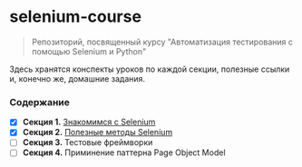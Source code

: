 # selenium-course
> Репозиторий, посвященный курсу "Автоматизация тестирования с помощью Selenium и Python"

Здесь хранятся конспекты уроков по каждой секции, полезные ссылки и, конечно же, домашние задания.

### Содержание
- [x] **Секция 1.** [Знакомимся с Selenium](https://github.com/atrskv/stepik-selenium-course/tree/main/section1)
- [x] **Секция 2.** [Полезные методы Selenium](https://github.com/atrskv/stepik-selenium-course/tree/main/section2)
- [ ] **Секция 3.** Тестовые фреймворки
- [ ] **Секция 4.** Приминение паттерна Page Object Model
